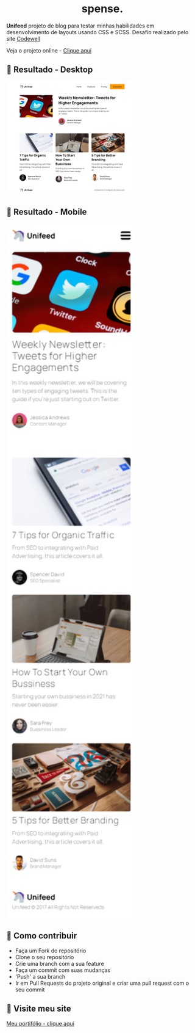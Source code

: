 <h1 align="center">spense.</h1>

**Unifeed** projeto de blog para testar minhas habilidades em desenvolvimento de layouts usando CSS e SCSS. Desafio realizado pelo site [Codewell](https://www.codewell.cc)

Veja o projeto online - [Clique aqui](https://unifeed-codewell-john.netlify.app)

## :rocket: Resultado - Desktop

<img width='340px' src="./public/images/readme/desktop.png">

## :rocket: Resultado - Mobile

<img width='340px' src="./public/images/readme/mobile.png">


## :link: Como contribuir 

- Faça um Fork do repositório
- Clone o seu repositório
- Crie uma branch com a sua feature
- Faça um commit com suas mudanças
- 'Push' a sua branch
- Ir em Pull Requests do projeto original e criar uma pull request com o seu commit

## :link: Visite meu site

[Meu portifólio - clique aqui](https://jhonsilva17.github.io/portfolio-devjohn/)